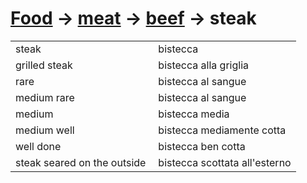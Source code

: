 # [Food](food.html) -> [meat](food-meat.html) -> [beef](food-beef.html) -> steak 

<table>
<tr>
<td width="50%">steak</td>
<td>bistecca</td>
</tr>
<tr>
<td width="50%">grilled steak</td>
<td>bistecca alla griglia</td>
</tr>
<tr>
<td width="50%">rare</td>
<td>bistecca al sangue</td>
</tr>
<tr>
<td width="50%">medium rare</td>
<td>bistecca al sangue</td>
</tr>
<tr>
<td width="50%">medium</td>
<td>bistecca media</td>
</tr>
<tr>
<td width="50%">medium well</td>
<td>bistecca mediamente cotta</td>
</tr>
<tr>
<td width="50%">well done</td>
<td>bistecca ben cotta</td>
</tr>
<tr>
<td width="50%">steak seared on the outside</td>
<td>bistecca scottata all'esterno</td>
</tr>
</table>
